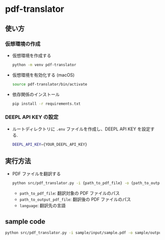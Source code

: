 # pdf-translator

## 使い方
### 仮想環境の作成

- 仮想環境を作成する
    ```bash
    python -m venv pdf-translator
    ```

- 仮想環境を有効化する (macOS)
    ```bash
    source pdf-translator/bin/activate
    ```

- 依存関係のインストール
    ```bash
    pip install -r requirements.txt
    ```

<!-- 依存関係の記録(requirements.txt を作成)
```bash
pip freeze > requirements.txt
``` -->

<!-- 仮想環境の無効化
```bash
deactivate
``` -->

### DEEPL API KEY の設定
- ルートディレクトリに `.env` ファイルを作成し、DEEPL API KEY を設定する.

    ```bash
    DEEPL_API_KEY={YOUR_DEEPL_API_KEY}
    ```

## 実行方法
- PDF ファイルを翻訳する

    ```bash
    python src/pdf_translator.py -i {path_to_pdf_file} -o {path_to_output_pdf_file} -l {language}
    ```

    - `path_to_pdf_file`: 翻訳対象の PDF ファイルのパス
    - `path_to_output_pdf_file`: 翻訳後の PDF ファイルのパス
    - `language`: 翻訳先の言語

## sample code

```bash
python src/pdf_translator.py -i sample/input/sample.pdf -o sample/output/sample.pdf -l JA
```



